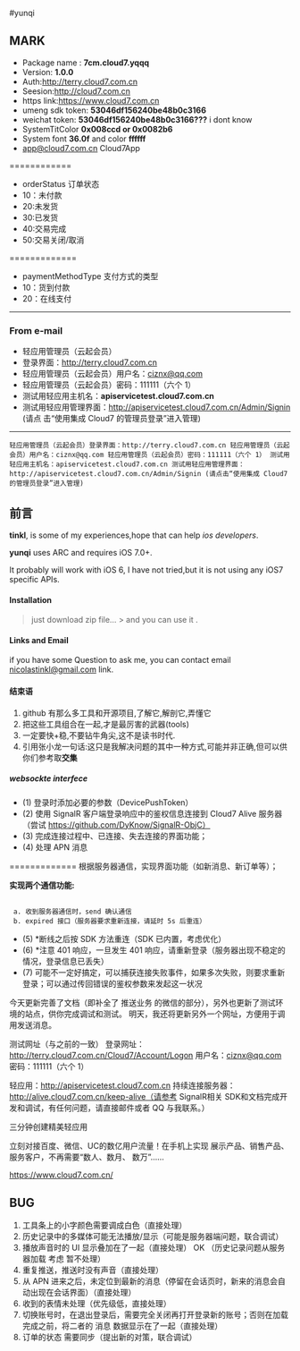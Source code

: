 
#yunqi


## MARK

- Package name : **7cm.cloud7.yqqq**
- Version: **1.0.0**
- Auth:<http://terry.cloud7.com.cn>
- Seesion:<http://cloud7.com.cn>
- https link:<https://www.cloud7.com.cn>
- umeng sdk token: **53046df156240be48b0c3166**
- weichat token: **53046df156240be48b0c3166???** i dont know
- SystemTitColor **0x008ccd or 0x0082b6** 
- System font   **36.0f** and color **ffffff**
- app@cloud7.com.cn Cloud7App

============
*   orderStatus	订单状态*  10：未付款*  20:未发货*  30:已发货*  40:交易完成*  50:交易关闭/取消
=============* paymentMethodType	支付方式的类型* 10：货到付款* 20：在线支付
 


------------------------------------

### From e-mail 
- 轻应用管理员（云起会员）
- 登录界面：http://terry.cloud7.com.cn
- 轻应用管理员（云起会员）用户名：ciznx@qq.com
- 轻应用管理员（云起会员）密码：111111（六个 1）
- 测试用轻应用主机名：**apiservicetest.cloud7.com.cn**
- 测试用轻应用管理界面：<http://apiservicetest.cloud7.com.cn/Admin/Signin> (请点 击“使用集成 Cloud7 的管理员登录”进入管理)


------------------------------------

`轻应用管理员（云起会员）登录界面：http://terry.cloud7.com.cn
轻应用管理员（云起会员）用户名：ciznx@qq.com
轻应用管理员（云起会员）密码：111111（六个 1）
测试用轻应用主机名：apiservicetest.cloud7.com.cn
测试用轻应用管理界面：http://apiservicetest.cloud7.com.cn/Admin/Signin (请点击“使用集成 Cloud7 的管理员登录”进入管理)` 

## 前言

**tinkl**, is some of my experiences,hope that can help *ios  developers*.

**yunqi** uses ARC and requires iOS 7.0+.

It probably will work with iOS 6, I have not tried,but  it is not using any iOS7 specific APIs.
 
####  Installation

> just download zip file… &gt; and you can use it .

#### Links and Email

if you have some Question to ask me, you can contact email <nicolastinkl@gmail.com> link.
 

[id]: http://mouapp.com "Markdown editor on Mac OS X"



####  结束语
1. github 有那么多工具和开源项目,了解它,解剖它,弄懂它
2. 把这些工具组合在一起,才是最厉害的武器(tools)
3. 一定要快+稳,不要钻牛角尖,这不是读书时代.
4. 引用张小龙一句话:这只是我解决问题的其中一种方式,可能并非正确,但可以供你们参考取<b>交集</b>

##### websockte interfece

* (1) 登录时添加必要的参数（DevicePushToken）
* (2) 使用 SignalR 客户端登录响应中的鉴权信息连接到 Cloud7 Alive 服务器（尝试 https://github.com/DyKnow/SignalR-ObjC）
* (3) 完成连接过程中、已连接、失去连接的界面功能；
* (4) 处理 APN 消息
 
=============
根据服务器通信，实现界面功能（如新消息、新订单等）；

**实现两个通信功能:**

```

 a. 收到服务器通信时，send 确认通信
 b. expired 接口（服务器要求重新连接，请延时 5s 后重连）

```

* (5) *断线之后按 SDK 方法重连（SDK 已内置，考虑优化）
* (6) *注意 401 响应，一旦发生 401 响应，请重新登录（服务器出现不稳定的情况，登录信息已丢失）
* (7) 可能不一定好搞定，可以捕获连接失败事件，如果多次失败，则要求重新登录；可以通过传回错误的鉴权参数来发起这一状况



今天更新完善了文档（即补全了 推送业务 的微信的部分），另外也更新了测试环境的站点，供你完成调试和测试。
明天，我还将更新另外一个网址，方便用于调用发送消息。

测试网址（与之前的一致）
登录网址：http://terry.cloud7.com.cn/Cloud7/Account/Logon
用户名：ciznx@qq.com
密码：111111（六个 1）

轻应用：http://apiservicetest.cloud7.com.cn
持续连接服务器：http://alive.cloud7.com.cn/keep-alive（请参考 SignalR相关 SDK和文档完成开发和调试，有任何问题，请直接邮件或者 QQ 与我联系。）






三分钟创建精美轻应用

立刻对接百度、微信、UC的数亿用户流量！在手机上实现 展示产品、销售产品、服务客户，不再需要“数人、数月、 数万”……

<a>https://www.cloud7.com.cn/<a/> 


## BUG
1. 工具条上的小字颜色需要调成白色（直接处理）
2. 历史记录中的多媒体可能无法播放/显示（可能是服务器端问题，联合调试）
3. 播放声音时的 UI 显示叠加在了一起（直接处理）  OK
	（历史记录问题从服务器加载 考虑 暂不处理）	
4. 重复推送，推送时没有声音（直接处理）
5. 从 APN 进来之后，未定位到最新的消息（停留在会话页时，新来的消息会自动出现在会话界面）（直接处理）
6. 收到的表情未处理（优先级低，直接处理）
7. 切换账号时，在退出登录后，需要完全关闭再打开登录新的账号；否则在加载完成之前，将二者的 消息 数据显示在了一起（直接处理）
8. 订单的状态 需要同步（提出新的对策，联合调试）





